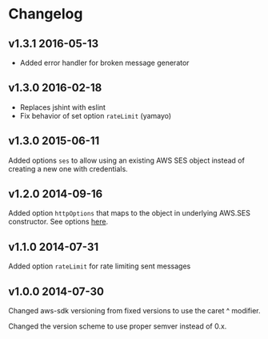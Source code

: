 # Changelog

## v1.3.1 2016-05-13

  * Added error handler for broken message generator

## v1.3.0 2016-02-18

  * Replaces jshint with eslint
  * Fix behavior of set option `rateLimit` (yamayo)

## v1.3.0 2015-06-11

Added options `ses` to allow using an existing AWS SES object instead of creating a new one with credentials.

## v1.2.0 2014-09-16

Added option `httpOptions` that maps to the object in underlying AWS.SES constructor. See options [here](http://docs.aws.amazon.com/AWSJavaScriptSDK/latest/AWS/SES.html).

## v1.1.0 2014-07-31

Added option `rateLimit` for rate limiting sent messages

## v1.0.0 2014-07-30

Changed aws-sdk versioning from fixed versions to use the caret ^ modifier.

Changed the version scheme to use proper semver instead of 0.x.
